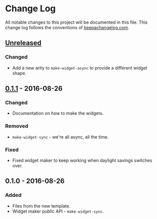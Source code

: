 # Change Log
All notable changes to this project will be documented in this file. This change log follows the conventions of [keepachangelog.com](http://keepachangelog.com/).

## [Unreleased]
### Changed
- Add a new arity to `make-widget-async` to provide a different widget shape.

## [0.1.1] - 2016-08-26
### Changed
- Documentation on how to make the widgets.

### Removed
- `make-widget-sync` - we're all async, all the time.

### Fixed
- Fixed widget maker to keep working when daylight savings switches over.

## 0.1.0 - 2016-08-26
### Added
- Files from the new template.
- Widget maker public API - `make-widget-sync`.

[Unreleased]: https://github.com/your-name/clojure-euler/compare/0.1.1...HEAD
[0.1.1]: https://github.com/your-name/clojure-euler/compare/0.1.0...0.1.1
